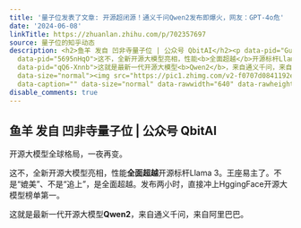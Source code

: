```yaml
---
title: '量子位发表了文章: 开源超闭源！通义千问Qwen2发布即爆火，网友：GPT-4o危'
date: '2024-06-08'
linkTitle: https://zhuanlan.zhihu.com/p/702357697
source: 量子位的知乎动态
description: <h2>鱼羊 发自 凹非寺量子位 | 公众号 QbitAI</h2><p data-pid="GujAEN63">开源大模型全球格局，一夜再变。</p><p
  data-pid="5695nHqO">这不，全新开源大模型亮相，性能<b>全面超越</b>开源标杆Llama 3。王座易主了。不是“媲美”、不是“追上”，是全面超越。发布两小时，直接冲上HggingFace开源大模型榜单第一。</p><p
  data-pid="qQ6-Xnnb">这就是最新一代开源大模型<b>Qwen2</b>，来自通义千问，来自阿里巴巴。</p><p class="ztext-empty-paragraph"><br></p><figure
  data-size="normal"><img src="https://pic1.zhimg.com/v2-f0707d0841192e986afb66bd29e2f4f4.jpg"
  data-caption="" data-size="normal" data-rawwidth="640" data-rawheight="551" class="origin_image  ...
disable_comments: true
---
```

<h2>鱼羊 发自 凹非寺量子位 | 公众号 QbitAI</h2><p data-pid="GujAEN63">开源大模型全球格局，一夜再变。</p><p data-pid="5695nHqO">这不，全新开源大模型亮相，性能<b>全面超越</b>开源标杆Llama 3。王座易主了。不是“媲美”、不是“追上”，是全面超越。发布两小时，直接冲上HggingFace开源大模型榜单第一。</p><p data-pid="qQ6-Xnnb">这就是最新一代开源大模型<b>Qwen2</b>，来自通义千问，来自阿里巴巴。</p><p class="ztext-empty-paragraph"><br></p><figure data-size="normal"><img src="https://pic1.zhimg.com/v2-f0707d0841192e986afb66bd29e2f4f4.jpg" data-caption="" data-size="normal" data-rawwidth="640" data-rawheight="551" class="origin_image  ...